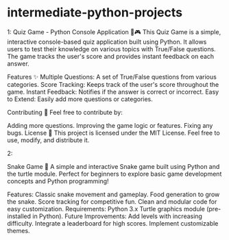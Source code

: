 # intermediate-python-projects
1: Quiz Game - Python Console Application 🧠🎮
This Quiz Game is a simple, interactive console-based quiz application built using Python. It allows users to test their knowledge on various topics with True/False questions. The game tracks the user's score and provides instant feedback on each answer.

Features ✨
Multiple Questions: A set of True/False questions from various categories.
Score Tracking: Keeps track of the user's score throughout the game.
Instant Feedback: Notifies if the answer is correct or incorrect.
Easy to Extend: Easily add more questions or categories.

Contributing 🤝
Feel free to contribute by:

Adding more questions.
Improving the game logic or features.
Fixing any bugs.
License 📜
This project is licensed under the MIT License. Feel free to use, modify, and distribute it.

2: 

Snake Game 🐍
A simple and interactive Snake game built using Python and the turtle module. Perfect for beginners to explore basic game development concepts and Python programming!

Features:
Classic snake movement and gameplay.
Food generation to grow the snake.
Score tracking for competitive fun.
Clean and modular code for easy customization.
Requirements:
Python 3.x
Turtle graphics module (pre-installed in Python).
Future Improvements:
Add levels with increasing difficulty.
Integrate a leaderboard for high scores.
Implement customizable themes.
